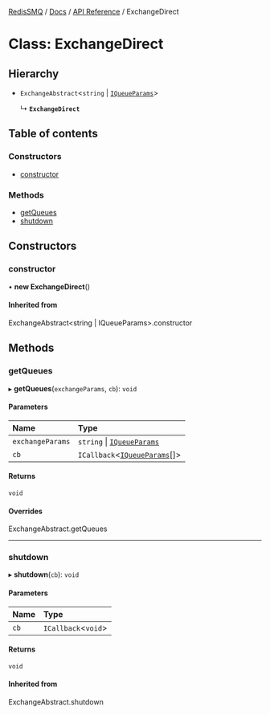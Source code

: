 [RedisSMQ](../../../README.md) / [Docs](../../README.md) / [API Reference](../README.md) / ExchangeDirect

# Class: ExchangeDirect

## Hierarchy

- `ExchangeAbstract`\<`string` \| [`IQueueParams`](../interfaces/IQueueParams.md)\>

  ↳ **`ExchangeDirect`**

## Table of contents

### Constructors

- [constructor](ExchangeDirect.md#constructor)

### Methods

- [getQueues](ExchangeDirect.md#getqueues)
- [shutdown](ExchangeDirect.md#shutdown)

## Constructors

### constructor

• **new ExchangeDirect**()

#### Inherited from

ExchangeAbstract\<string \| IQueueParams\>.constructor

## Methods

### getQueues

▸ **getQueues**(`exchangeParams`, `cb`): `void`

#### Parameters

| Name | Type |
| :------ | :------ |
| `exchangeParams` | `string` \| [`IQueueParams`](../interfaces/IQueueParams.md) |
| `cb` | `ICallback`\<[`IQueueParams`](../interfaces/IQueueParams.md)[]\> |

#### Returns

`void`

#### Overrides

ExchangeAbstract.getQueues

___

### shutdown

▸ **shutdown**(`cb`): `void`

#### Parameters

| Name | Type |
| :------ | :------ |
| `cb` | `ICallback`\<`void`\> |

#### Returns

`void`

#### Inherited from

ExchangeAbstract.shutdown
